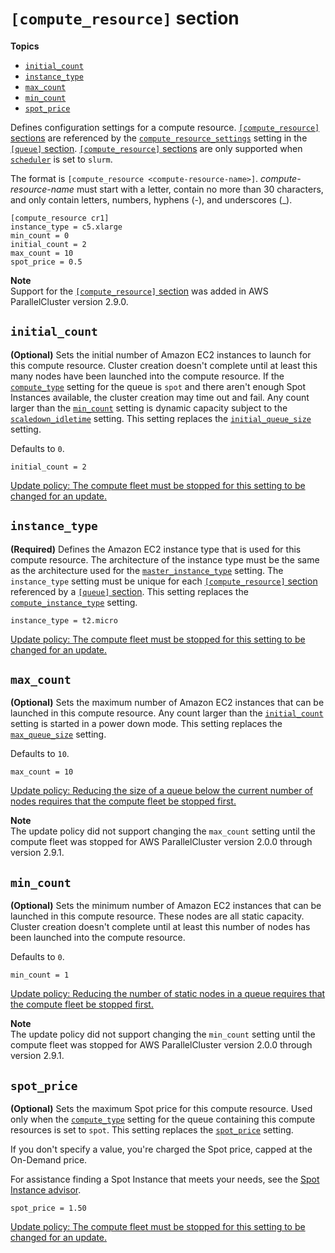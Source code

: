 # `[compute_resource]` section<a name="compute-resource-section"></a>

**Topics**
+ [`initial_count`](#compute-resource-initial-count)
+ [`instance_type`](#compute-resource-instance-type)
+ [`max_count`](#compute-resource-max-count)
+ [`min_count`](#compute-resource-min-count)
+ [`spot_price`](#compute-resource-spot-price)

Defines configuration settings for a compute resource\. [`[compute_resource]` sections](#compute-resource-section) are referenced by the [`compute_resource_settings`](queue-section.md#queue-compute-resource-settings) setting in the [`[queue]` section](queue-section.md)\. [`[compute_resource]` sections](#compute-resource-section) are only supported when [`scheduler`](cluster-definition.md#scheduler) is set to `slurm`\.

The format is `[compute_resource <compute-resource-name>]`\. *compute\-resource\-name* must start with a letter, contain no more than 30 characters, and only contain letters, numbers, hyphens \(\-\), and underscores \(\_\)\.

```
[compute_resource cr1]
instance_type = c5.xlarge
min_count = 0
initial_count = 2
max_count = 10
spot_price = 0.5
```

**Note**  
Support for the [`[compute_resource]` section](#compute-resource-section) was added in AWS ParallelCluster version 2\.9\.0\.

## `initial_count`<a name="compute-resource-initial-count"></a>

**\(Optional\)** Sets the initial number of Amazon EC2 instances to launch for this compute resource\. Cluster creation doesn't complete until at least this many nodes have been launched into the compute resource\. If the [`compute_type`](queue-section.md#queue-compute-type) setting for the queue is `spot` and there aren't enough Spot Instances available, the cluster creation may time out and fail\. Any count larger than the [`min_count`](#compute-resource-min-count) setting is dynamic capacity subject to the [`scaledown_idletime`](scaling-section.md#scaledown-idletime) setting\. This setting replaces the [`initial_queue_size`](cluster-definition.md#configuration-initial-queue-size) setting\.

Defaults to `0`\.

```
initial_count = 2
```

[Update policy: The compute fleet must be stopped for this setting to be changed for an update.](using-pcluster-update.md#update-policy-compute-fleet)

## `instance_type`<a name="compute-resource-instance-type"></a>

**\(Required\)** Defines the Amazon EC2 instance type that is used for this compute resource\. The architecture of the instance type must be the same as the architecture used for the [`master_instance_type`](cluster-definition.md#master-instance-type) setting\. The `instance_type` setting must be unique for each [`[compute_resource]` section](#compute-resource-section) referenced by a [`[queue]` section](queue-section.md)\. This setting replaces the [`compute_instance_type`](cluster-definition.md#compute-instance-type) setting\.

```
instance_type = t2.micro
```

[Update policy: The compute fleet must be stopped for this setting to be changed for an update.](using-pcluster-update.md#update-policy-compute-fleet)

## `max_count`<a name="compute-resource-max-count"></a>

**\(Optional\)** Sets the maximum number of Amazon EC2 instances that can be launched in this compute resource\. Any count larger than the [`initial_count`](#compute-resource-initial-count) setting is started in a power down mode\. This setting replaces the [`max_queue_size`](cluster-definition.md#configuration-max-queue-size) setting\.

Defaults to `10`\.

```
max_count = 10
```

[Update policy: Reducing the size of a queue below the current number of nodes requires that the compute fleet be stopped first.](using-pcluster-update.md#update-policy-max-count)

**Note**  
The update policy did not support changing the `max_count` setting until the compute fleet was stopped for AWS ParallelCluster version 2\.0\.0 through version 2\.9\.1\.

## `min_count`<a name="compute-resource-min-count"></a>

**\(Optional\)** Sets the minimum number of Amazon EC2 instances that can be launched in this compute resource\. These nodes are all static capacity\. Cluster creation doesn't complete until at least this number of nodes has been launched into the compute resource\.

Defaults to `0`\.

```
min_count = 1
```

[Update policy: Reducing the number of static nodes in a queue requires that the compute fleet be stopped first.](using-pcluster-update.md#update-policy-min-count)

**Note**  
The update policy did not support changing the `min_count` setting until the compute fleet was stopped for AWS ParallelCluster version 2\.0\.0 through version 2\.9\.1\.

## `spot_price`<a name="compute-resource-spot-price"></a>

**\(Optional\)** Sets the maximum Spot price for this compute resource\. Used only when the [`compute_type`](queue-section.md#queue-compute-type) setting for the queue containing this compute resources is set to `spot`\. This setting replaces the [`spot_price`](cluster-definition.md#spot-price) setting\.

If you don't specify a value, you're charged the Spot price, capped at the On\-Demand price\.

For assistance finding a Spot Instance that meets your needs, see the [Spot Instance advisor](https://aws.amazon.com/ec2/spot/instance-advisor/)\.

```
spot_price = 1.50
```

[Update policy: The compute fleet must be stopped for this setting to be changed for an update.](using-pcluster-update.md#update-policy-compute-fleet)